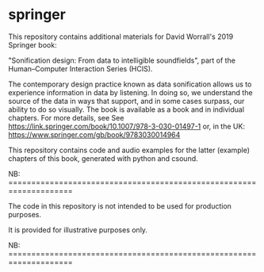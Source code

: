 # springer
This repository contains additional materials for David Worrall's 2019 Springer book: 

"Sonification design: From data to intelligible soundfields", part of the Human–Computer Interaction Series (HCIS). 

The contemporary design practice known as data sonification allows us to experience information in data by listening.
In doing so, we understand the source of the data in ways that support, and in some cases surpass, our ability to do so visually.
The book is available as a book and in individual chapters.  For more details, see
See https://link.springer.com/book/10.1007/978-3-030-01497-1
or, in the UK: https://www.springer.com/gb/book/9783030014964

This repository contains code and audio examples for the latter (example) chapters of this book, generated with python and csound.

NB: ====================================================================

The code in this repository is not intended to be used for production purposes.

It is provided for illustrative purposes only.

NB: ====================================================================
